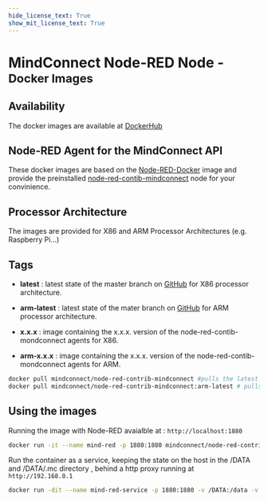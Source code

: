 ```yaml
---
hide_license_text: True
show_mit_license_text: True
---
```


# MindConnect Node-RED Node - <small>Docker Images</small>

## Availability

The docker images are available at [<i class="fab fa-docker"></i> DockerHub](https://hub.docker.com/r/mindconnect/node-red-contrib-mindconnect)

## Node-RED Agent for the MindConnect API

These docker images are based on the [Node-RED-Docker](https://hub.docker.com/r/nodered/node-red-docker/) image and provide the preinstalled [node-red-contib-mindconnect](https://github.com/mindsphere/node-red-contrib-mindconnect) node for your convinience.

## Processor Architecture

The images are provided for X86 and ARM Processor Architectures (e.g. Raspberry Pi...)

## Tags

- **latest** : latest state of the master branch on [GitHub](https://github.com/mindsphere/node-red-mindconnect) for X86 processor architecture.

- **arm-latest** : latest state of the mater branch on [GitHub](https://github.com/mindsphere/node-red-mindconnect) for ARM processor architecture.

- **x.x.x** : image containing the x.x.x. version of the node-red-contib-mondconnect agents for X86.
- **arm-x.x.x** : image containing the x.x.x. version of the node-red-contib-mondconnect agents for ARM.

```bash
docker pull mindconnect/node-red-contrib-mindconnect #pulls the latest image for x86 architecture
docker pull mindconnect/node-red-contrib-mindconnect:arm-latest # pulls the latest image for ARM architecture
```

## Using the images

Running the image with Node-RED avaialble at : `http://localhost:1880`

```bash
docker run -it --name mind-red -p 1880:1880 mindconnect/node-red-contrib-mindconnect
```

Run the container as a service, keeping the state on the host in the /DATA and /DATA/.mc directory , behind a http proxy running at `http://192.168.0.1`

```bash
docker run -dit --name mind-red-service -p 1880:1880 -v /DATA:/data -v /DATA/mc:/usr/src/node-red/.mc --restart unless-stopped -e HTTP_PROXY=http://192.168.0.1 mindconnect/node-red-contrib-mindconnect
```
